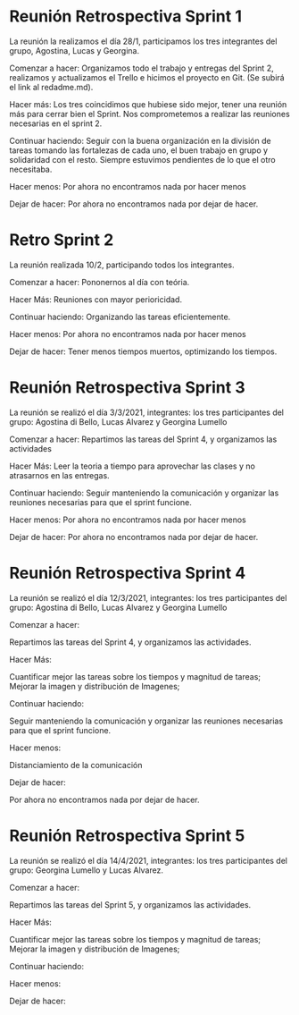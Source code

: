 # Reunión Retrospectiva Sprint 1 

La reunión la realizamos el día 28/1, participamos los tres integrantes del grupo, Agostina, Lucas y Georgina.

Comenzar a hacer: Organizamos todo el trabajo y entregas del Sprint 2, realizamos y actualizamos el Trello e hicimos el proyecto en Git. (Se subirá el link al redadme.md).

Hacer más: Los tres coincidimos que hubiese sido mejor, tener una reunión más para cerrar bien el Sprint. Nos comprometemos a realizar las reuniones necesarias en el sprint 2.

Continuar haciendo: Seguir con la buena organización en la división de tareas tomando las fortalezas de cada uno, el buen trabajo en grupo y solidaridad con el resto. Siempre estuvimos pendientes de lo que el otro necesitaba.

Hacer menos: Por ahora no encontramos nada por hacer menos

Dejar de hacer: Por ahora no encontramos nada por dejar de hacer.


# Retro Sprint 2


La reunión realizada 10/2, participando todos los integrantes.

Comenzar a hacer: Pononernos al día con teória.

Hacer Más: Reuniones con mayor perioricidad.

Continuar haciendo: Organizando las tareas eficientemente.

Hacer menos: Por ahora no encontramos nada por hacer menos

Dejar de hacer: Tener menos tiempos muertos, optimizando los tiempos.

# Reunión Retrospectiva Sprint 3

La reunión se realizó el día 3/3/2021, integrantes: los tres participantes del grupo: Agostina di Bello, Lucas Alvarez y Georgina Lumello

Comenzar a hacer: Repartimos las tareas del Sprint 4, y organizamos las actividades

Hacer Más: Leer la teoria a tiempo para aprovechar las clases y no atrasarnos en las entregas.

Continuar haciendo: Seguir manteniendo la comunicación y organizar las reuniones necesarias para que el sprint funcione.

Hacer menos: Por ahora no encontramos nada por hacer menos

Dejar de hacer: Por ahora no encontramos nada por dejar de hacer.


# Reunión Retrospectiva Sprint 4

La reunión se realizó el día 12/3/2021, integrantes: los tres participantes del grupo: Agostina di Bello, Lucas Alvarez y Georgina Lumello

Comenzar a hacer: 

Repartimos las tareas del Sprint 4, y organizamos las actividades.

Hacer Más: 

Cuantificar mejor las tareas sobre los tiempos y magnitud de tareas;
Mejorar la imagen y distribución de Imagenes;


Continuar haciendo:

 Seguir manteniendo la comunicación y organizar las reuniones necesarias para que el sprint funcione.

Hacer menos: 

Distanciamiento de la comunicación

Dejar de hacer: 

Por ahora no encontramos nada por dejar de hacer.

# Reunión Retrospectiva Sprint 5

La reunión se realizó el día 14/4/2021, integrantes: los tres participantes del grupo: Georgina Lumello y Lucas Alvarez.

Comenzar a hacer: 

Repartimos las tareas del Sprint 5, y organizamos las actividades.

Hacer Más: 

Cuantificar mejor las tareas sobre los tiempos y magnitud de tareas;
Mejorar la imagen y distribución de Imagenes;


Continuar haciendo:

 <!-- Seguir manteniendo la comunicación y organizar las reuniones necesarias para que el sprint funcione. -->

Hacer menos: 

<!-- Distanciamiento de la comunicación -->

Dejar de hacer: 

<!-- Por ahora no encontramos nada por dejar de hacer. -->







 